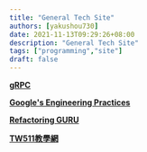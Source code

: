 ```yaml
---
title: "General Tech Site"
authors: [yakushou730]
date: 2021-11-13T09:29:26+08:00
description: "General Tech Site"
tags: ["programming","site"]
draft: false
---
```


[**gRPC**](https://grpc.io/docs/languages/go/basics/)

[**Google's Engineering Practices**](https://google.github.io/eng-practices/review/reviewer/)

[**Refactoring GURU**](https://refactoring.guru/)

[**TW511教學網**](https://tw511.com/)
